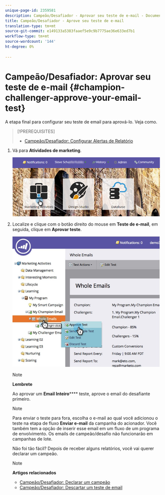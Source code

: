 ```yaml
---
unique-page-id: 2359581
description: Campeão/Desafiador - Aprovar seu teste de e-mail - Documentos do Marketing - Documentação do produto
title: Campeão/Desafiador - Aprove seu teste de e-mail
translation-type: tm+mt
source-git-commit: e149133a5383faaef5e9c9b7775ae36e633ed7b1
workflow-type: tm+mt
source-wordcount: '144'
ht-degree: 0%

---
```



# Campeão/Desafiador: Aprovar seu teste de e-mail {#champion-challenger-approve-your-email-test}

A etapa final para configurar seu teste de email para aprová-lo. Veja como.

>[!PREREQUISITES]
>
>* [Campeão/Desafiador: Configurar Alertas de Relatório](champion-challenger-configure-report-alerts.md)

>



1. Vá para **Atividades de marketing**.

   ![](assets/login-marketing-activities-1.png)

1. Localize e clique com o botão direito do mouse em **Teste de e-mail**, em seguida, clique em **Aprovar teste**.

   ![](assets/champion3.jpg)

   >[!NOTE]
   >
   >**Lembrete**
   >
   >
   >Ao aprovar um **Email Inteiro****** teste, aprove o email do desafiante primeiro.

   >[!NOTE]
   >
   >Para enviar o teste para fora, escolha o e-mail ao qual você adicionou o teste na etapa de fluxo **Enviar e-mail** da campanha do acionador. Você também tem a opção de inserir esse email em um fluxo de um programa de envolvimento. Os emails de campeão/desafio não funcionarão em campanhas de lote.

   Não foi tão fácil? Depois de receber alguns relatórios, você vai querer declarar um campeão.

   >[!NOTE]
   >
   >**Artigos relacionados**
   >
   >    
   >    
   >    * [Campeão/Desafiador: Declarar um campeão](champion-challenger-declare-a-champion.md)
   >    * [Campeão/Desafiador: Descartar um teste de email](champion-challenger-discard-an-email-test.md)


